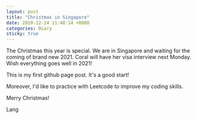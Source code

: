 ```yaml
---
layout: post
title: "Christmas in Singapore"
date: 2020-12-24 11:48:14 +0800
categories: Diary
sticky: true
---
```


The Christmas this year is special. We are in Singapore and waiting for the coming of brand new 2021. Coral will have her visa interview next Monday. Wish everything goes well in 2021!

This is my first github page post. It's a good start!

Moreover, I'd like to practice with Leetcode to improve my coding skills.

Merry Christmas!

Lang
